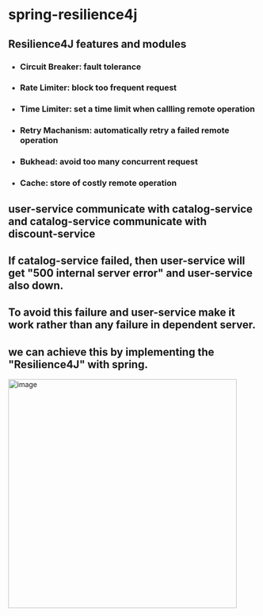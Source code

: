 # spring-resilience4j

## Resilience4J features and modules
 - ### Circuit Breaker: fault tolerance
 - ### Rate Limiter: block too frequent request
 - ### Time Limiter: set a time limit when callling remote operation
 - ### Retry Machanism: automatically retry a failed remote operation
 - ### Bukhead: avoid too many concurrent request
 - ### Cache: store of costly remote operation



## user-service communicate with catalog-service and catalog-service communicate with discount-service
## If catalog-service failed, then user-service will get "500 internal server error" and user-service also down.
## To avoid this failure and user-service make it work rather than any failure in dependent server.
## we can achieve this by implementing the "Resilience4J" with spring.
<img width="461" alt="image" src="https://github.com/user-attachments/assets/b5eb4484-0cfe-4c91-9974-42d89696c807">


